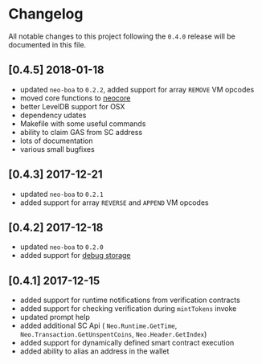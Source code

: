 # Changelog
All notable changes to this project following the `0.4.0` release will be documented in this file.

## [0.4.5] 2018-01-18
- updated `neo-boa` to `0.2.2`, added support for array `REMOVE` VM opcodes
- moved core functions to [neocore](https://github.com/CityOfZion/neo-python-core)
- better LevelDB support for OSX
- dependency udates
- Makefile with some useful commands
- ability to claim GAS from SC address
- lots of documentation
- various small bugfixes

## [0.4.3] 2017-12-21
- updated `neo-boa` to `0.2.1`
- added support for array `REVERSE` and `APPEND` VM opcodes

## [0.4.2] 2017-12-18
- updated `neo-boa` to `0.2.0`
- added support for [debug storage](https://github.com/CityOfZion/neo-python/pull/120)

## [0.4.1] 2017-12-15
- added support for runtime notifications from verification contracts
- added support for checking verification during `mintTokens` invoke
- updated prompt help
- added additional SC Api ( `Neo.Runtime.GetTime`, `Neo.Transaction.GetUnspentCoins`, `Neo.Header.GetIndex`)
- added support for dynamically defined smart contract execution
- added ability to alias an address in the wallet
